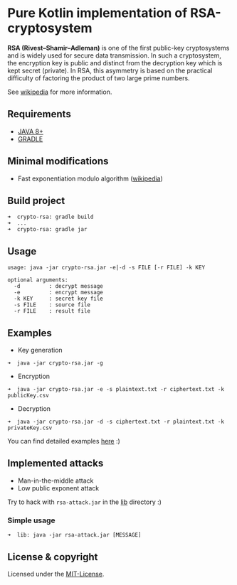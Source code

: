 # Pure Kotlin implementation of RSA-cryptosystem
**RSA (Rivest–Shamir–Adleman)** is one of the first public-key cryptosystems and is widely used for secure data transmission. 
In such a cryptosystem, the encryption key is public and distinct from the decryption key which is kept secret (private). 
In RSA, this asymmetry is based on the practical difficulty of factoring the product of two large prime numbers.

See [wikipedia](https://ru.wikipedia.org/wiki/RSA) for more information.

## Requirements
- [JAVA 8+](https://www.java.com/en/download/)
- [GRADLE](https://docs.gradle.org/current/userguide/installation.html#installing_with_a_package_manager)

## Minimal modifications
- Fast exponentiation modulo algorithm ([wikipedia](https://en.wikipedia.org/wiki/Modular_exponentiation))

## Build project
    ➜  crypto-rsa: gradle build
    ➜  ...
    ➜  crypto-rsa: gradle jar

## Usage 

    usage: java -jar crypto-rsa.jar -e|-d -s FILE [-r FILE] -k KEY

```
optional arguments:
  -d         : decrypt message
  -e         : encrypt message
  -k KEY     : secret key file
  -s FILE    : source file
  -r FILE    : result file
```

## Examples
- Key generation
```
➜  java -jar crypto-rsa.jar -g
```
- Encryption
```
➜  java -jar crypto-rsa.jar -e -s plaintext.txt -r ciphertext.txt -k publicKey.csv
```
- Decryption
```
➜  java -jar crypto-rsa.jar -d -s ciphertext.txt -r plaintext.txt -k privateKey.csv
```

You can find detailed examples [here](https://github.com/staboss/crypto-rsa/tree/master/example) :)

## Implemented attacks
- Man-in-the-middle attack
- Low public exponent attack

Try to hack with `rsa-attack.jar` in the [lib](https://github.com/staboss/crypto-rsa/tree/master/lib) directory :)
### Simple usage

    ➜  lib: java -jar rsa-attack.jar [MESSAGE]

## License & copyright
Licensed under the [MIT-License](LICENSE.md).